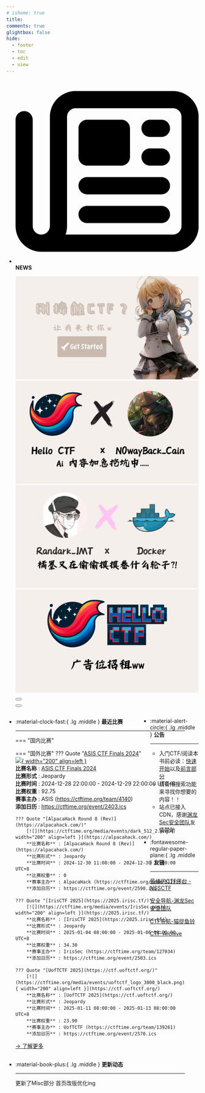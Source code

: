 ```yaml
---
# ishome: true
title: 
comments: true
glightbox: false
hide:
  - footer
  - toc
  - edit
  - view
---
```


<div class="grid cards">
    <ul>
        <li>
            <p><span class="twemoji lg middle"><svg xmlns="http://www.w3.org/2000/svg"
                        viewBox="0 0 512 512"><!--! Font Awesome Free 6.5.1 by @fontawesome - https://fontawesome.com License - https://fontawesome.com/license/free (Icons: CC BY 4.0, Fonts: SIL OFL 1.1, Code: MIT License) Copyright 2023 Fonticons, Inc.-->
                        <path
                            d="M168 80c-13.3 0-24 10.7-24 24v304c0 8.4-1.4 16.5-4.1 24H440c13.3 0 24-10.7 24-24V104c0-13.3-10.7-24-24-24H168zM72 480c-39.8 0-72-32.2-72-72V112c0-13.3 10.7-24 24-24s24 10.7 24 24v296c0 13.3 10.7 24 24 24s24-10.7 24-24V104c0-39.8 32.2-72 72-72h272c39.8 0 72 32.2 72 72v304c0 39.8-32.2 72-72 72H72zm104-344c0-13.3 10.7-24 24-24h96c13.3 0 24 10.7 24 24v80c0 13.3-10.7 24-24 24h-96c-13.3 0-24-10.7-24-24v-80zm200-24h32c13.3 0 24 10.7 24 24s-10.7 24-24 24h-32c-13.3 0-24-10.7-24-24s10.7-24 24-24zm0 80h32c13.3 0 24 10.7 24 24s-10.7 24-24 24h-32c-13.3 0-24-10.7-24-24s10.7-24 24-24zm-176 80h208c13.3 0 24 10.7 24 24s-10.7 24-24 24H200c-13.3 0-24-10.7-24-24s10.7-24 24-24zm0 80h208c13.3 0 24 10.7 24 24s-10.7 24-24 24H200c-13.3 0-24-10.7-24-24s10.7-24 24-24z">
                        </path>
                    </svg></span> <strong>NEWS</strong></p>
            <div class="grid cards">
                <div class="carousel">
                    <div class="carousel-container">
                        <a href="../HC_Start/" target="_blank"><img src="./assets/banner-quickstart.png" /></a>
                        <a href="../HC_AI/" target="_blank"><img src="./assets/banner-update.png" /></a>
                        <a href="https://github.com/CTF-Archives" target="_blank"><img
                                src="./assets/banner-Achieve.png" /></a>
                        <a href="javascript:alert$.next('我很可爱，请给我钱w');"><img
                                src="./assets/Banner-imcutesogivememoney.png" /></a>
                    </div>
                    <!-- 触发 hover 的区域 -->
                    <div class="carousel-hover left">
                        <button class="carousel-btn left" onclick="leftShift()"></button>
                    </div>
                    <div class="carousel-hover right">
                        <button class="carousel-btn right" onclick="rightShift()"></button>
                    </div>
                    <div class="carousel-bottom"></div>
                </div>
            </div>
        </li>
    </ul>
</div>

<div class="grid grid-cols-8 gap-4" style="display: grid;grid-template-columns: 70% 30%;" markdown>

<div class="grid cards" style="display: grid; grid-template-columns: 1fr;" markdown>

<div class="grid cards" markdown>

-   :material-clock-fast:{ .lg .middle } __最近比赛__

    ---
    <!-- 主页赛事展示_开始 -->
    === "国内比赛"
    
    === "国外比赛"
        ??? Quote "[ASIS CTF Finals 2024](https://asisctf.com/)"  
            [![](https://ctftime.org/media/events/asis_logo.png){ width="200" align=left }](https://asisctf.com/)  
            **比赛名称** : [ASIS CTF Finals 2024](https://asisctf.com/)  
            **比赛形式** : Jeopardy  
            **比赛时间** : 2024-12-28 22:00:00 - 2024-12-29 22:00:00 UTC+8  
            **比赛权重** : 92.75  
            **赛事主办** : ASIS (https://ctftime.org/team/4140)  
            **添加日历** : https://ctftime.org/event/2403.ics  
            
        ??? Quote "[AlpacaHack Round 8 (Rev)](https://alpacahack.com/)"  
            [![](https://ctftime.org/media/events/dark_512_2.png){ width="200" align=left }](https://alpacahack.com/)  
            **比赛名称** : [AlpacaHack Round 8 (Rev)](https://alpacahack.com/)  
            **比赛形式** : Jeopardy  
            **比赛时间** : 2024-12-30 11:00:00 - 2024-12-30 17:00:00 UTC+8  
            **比赛权重** : 0  
            **赛事主办** : AlpacaHack (https://ctftime.org/team/312315)  
            **添加日历** : https://ctftime.org/event/2590.ics  
            
        ??? Quote "[IrisCTF 2025](https://2025.irisc.tf/)"  
            [![](https://ctftime.org/media/events/IrisSec.png){ width="200" align=left }](https://2025.irisc.tf/)  
            **比赛名称** : [IrisCTF 2025](https://2025.irisc.tf/)  
            **比赛形式** : Jeopardy  
            **比赛时间** : 2025-01-04 08:00:00 - 2025-01-06 08:00:00 UTC+8  
            **比赛权重** : 34.30  
            **赛事主办** : IrisSec (https://ctftime.org/team/127034)  
            **添加日历** : https://ctftime.org/event/2503.ics  
            
        ??? Quote "[UofTCTF 2025](https://ctf.uoftctf.org/)"  
            [![](https://ctftime.org/media/events/uoftctf_logo_3000_black.png){ width="200" align=left }](https://ctf.uoftctf.org/)  
            **比赛名称** : [UofTCTF 2025](https://ctf.uoftctf.org/)  
            **比赛形式** : Jeopardy  
            **比赛时间** : 2025-01-11 08:00:00 - 2025-01-13 08:00:00 UTC+8  
            **比赛权重** : 23.90  
            **赛事主办** : UofTCTF (https://ctftime.org/team/139261)  
            **添加日历** : https://ctftime.org/event/2570.ics  
            
    <!-- 主页赛事展示_结束 -->
    [→ 了解更多](./Event/)

</div>
  <div class="grid cards" markdown>

-   :material-book-plus:{ .lg .middle } __更新动态__

    ---

    更新了Misc部分 首页改版优化ing

</div>  
</div>
<div class="grid cards" markdown>

<div class="grid cards" markdown>

-   :material-alert-circle:{ .lg .middle } __公告__

    ---

    - 入门CTF/阅读本书前必读：[快速开始](./HC_Start/)以及[前言部分](./HC_Preface/)  
    - 请善用搜索功能来寻找你想要的内容！！
    - 站点已接入 CDN，感谢[渊龙Sec安全团队](https://dh.aabyss.cn)友情赞助

-   :fontawesome-regular-paper-plane:{ .lg .middle } __友链__

    ---

    [最棒的CTF平台 - NSSCTF](https://www.nssctf.cn/)  

    [安全导航-渊龙Sec安全团队](https://dh.aabyss.cn)    

    [CTF导航-猫捉鱼铃](https://ctf.mzy0.com/)

    [CTF-Archive](https://github.com/CTF-Archives)

</div>   

</div>

</div>
